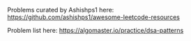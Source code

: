 Problems curated by Ashishps1 here: https://github.com/ashishps1/awesome-leetcode-resources

Problem list here: https://algomaster.io/practice/dsa-patterns

